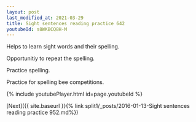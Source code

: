 ```yaml
---
layout: post
last_modified_at: 2021-03-29
title: Sight sentences reading practice 642
youtubeId: s8WKBCQ8H-M
---
```

 
 
Helps to learn sight words and their spelling.

Opportunitiy to repeat the spelling. 

Practice spelling. 
 
Practice for spelling bee competitions. 
 
{% include youtubePlayer.html id=page.youtubeId %}
 
 

[Next]({{ site.baseurl }}{% link  split1/_posts/2016-01-13-Sight sentences reading practice 952.md%})
 
